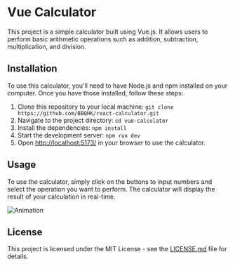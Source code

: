 # Vue Calculator

This project is a simple calculator built using Vue.js. It allows users to perform basic arithmetic operations such as addition, subtraction, multiplication, and division.

## Installation

To use this calculator, you'll need to have Node.js and npm installed on your computer. Once you have those installed, follow these steps:

1. Clone this repository to your local machine: `git clone https://github.com/BBQHK/react-calculator.git`
2. Navigate to the project directory: `cd vue-calculator`
3. Install the dependencies: `npm install`
4. Start the development server: `npm run dev`
5. Open [http://localhost:5173/](http://localhost:5173/) in your browser to use the calculator.

## Usage

To use the calculator, simply click on the buttons to input numbers and select the operation you want to perform. The calculator will display the result of your calculation in real-time.

![Animation](https://github.com/BBQHK/react-calculator/assets/43085343/b419c234-8519-4b4d-880f-d04f7051a3d4)

## License

This project is licensed under the MIT License - see the [LICENSE.md](LICENSE.md) file for details.
